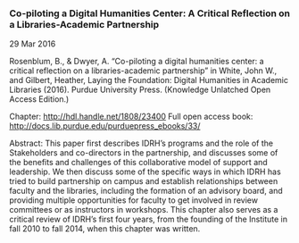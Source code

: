 

### Co-piloting a Digital Humanities Center: A Critical Reflection on a Libraries-Academic Partnership
29 Mar 2016

Rosenblum, B., & Dwyer, A. “Co-piloting a digital humanities center: a critical reflection on a libraries-academic partnership” in White, John W., and Gilbert, Heather, Laying the Foundation: Digital Humanities in Academic Libraries (2016). Purdue University Press. (Knowledge Unlatched Open Access Edition.)

Chapter: http://hdl.handle.net/1808/23400
Full open access book: http://docs.lib.purdue.edu/purduepress_ebooks/33/

Abstract: This paper first describes IDRH’s programs and the role of the Stakeholders and co-directors in the partnership, and discusses some of the benefits and challenges of this collaborative model of support and leadership. We then discuss some of the specific ways in which IDRH has tried to build partnership on campus and establish relationships between faculty and the libraries, including the formation of an advisory board, and providing multiple opportunities for faculty to get involved in review committees or as instructors in workshops. This chapter also serves as a critical review of IDRH’s first four years, from the founding of the Institute in fall 2010 to fall 2014, when this chapter was written.